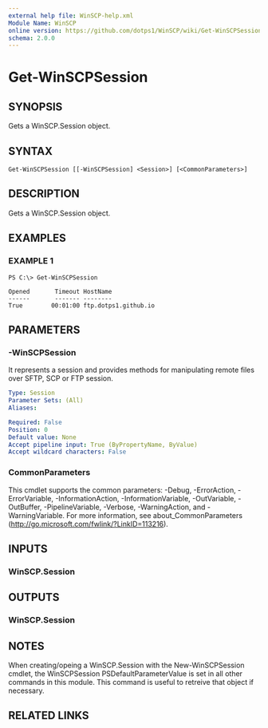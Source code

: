 ```yaml
---
external help file: WinSCP-help.xml
Module Name: WinSCP
online version: https://github.com/dotps1/WinSCP/wiki/Get-WinSCPSession
schema: 2.0.0
---
```


# Get-WinSCPSession

## SYNOPSIS
Gets a WinSCP.Session object.

## SYNTAX

```
Get-WinSCPSession [[-WinSCPSession] <Session>] [<CommonParameters>]
```

## DESCRIPTION
Gets a WinSCP.Session object.

## EXAMPLES

### EXAMPLE 1
```
PS C:\> Get-WinSCPSession

Opened       Timeout HostName
------       ------- --------
True        00:01:00 ftp.dotps1.github.io
```

## PARAMETERS

### -WinSCPSession
It represents a session and provides methods for manipulating remote files over SFTP, SCP or FTP session.

```yaml
Type: Session
Parameter Sets: (All)
Aliases:

Required: False
Position: 0
Default value: None
Accept pipeline input: True (ByPropertyName, ByValue)
Accept wildcard characters: False
```

### CommonParameters
This cmdlet supports the common parameters: -Debug, -ErrorAction, -ErrorVariable, -InformationAction, -InformationVariable, -OutVariable, -OutBuffer, -PipelineVariable, -Verbose, -WarningAction, and -WarningVariable. For more information, see about_CommonParameters (http://go.microsoft.com/fwlink/?LinkID=113216).

## INPUTS

### WinSCP.Session

## OUTPUTS

### WinSCP.Session

## NOTES
When creating/opeing a WinSCP.Session with the New-WinSCPSession cmdlet, the WinSCPSession PSDefaultParameterValue is set in all other commands in this module.
This command is useful to retreive that object if necessary.

## RELATED LINKS
